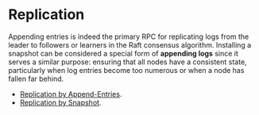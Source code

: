 # Replication

Appending entries is indeed the primary RPC for replicating logs from the leader to followers or learners in the Raft consensus algorithm.
Installing a snapshot can be considered a special form of **appending logs** since it serves a similar purpose:
ensuring that all nodes have a consistent state, particularly when log entries become too numerous or when a node has fallen far behind.

- [Replication by Append-Entries](`crate::docs::protocol::replication::log_replication`).
- [Replication by Snapshot](`crate::docs::protocol::replication::snapshot_replication`).

